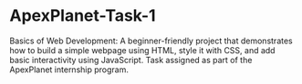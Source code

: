 # ApexPlanet-Task-1
Basics of Web Development: A beginner-friendly project that demonstrates how to build a simple webpage using HTML, style it with CSS, and add basic interactivity using JavaScript. Task assigned as part of the ApexPlanet internship program.
